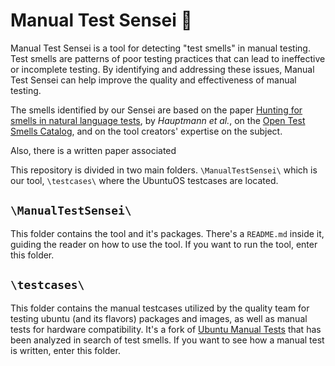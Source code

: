 # Manual Test Sensei 🥷
Manual Test Sensei is a tool for detecting "test smells" in manual testing. Test smells are patterns of poor testing practices that can lead to ineffective or incomplete testing. By identifying and addressing these issues, Manual Test Sensei can help improve the quality and effectiveness of manual testing.

The smells identified by our Sensei are based on the paper [Hunting for smells in natural language tests](https://ieeexplore.ieee.org/document/6606682/), by _Hauptmann et al._, on the [Open Test Smells Catalog](https://easy.github.io/testsmells/index.html), and on the tool creators' expertise on the subject.

Also, there is a written paper associated 

This repository is divided in two main folders. `\ManualTestSensei\` which is our tool, `\testcases\` where the UbuntuOS testcases are located.

## `\ManualTestSensei\`

This folder contains the tool and it's packages. There's a `README.md` inside it, guiding the reader on how to use the tool. If you want to run the tool, enter this folder.

## `\testcases\`
This folder contains the manual testcases utilized by the quality team for testing ubuntu (and its flavors) packages and images, as well as manual tests for hardware compatibility. It's a fork of [Ubuntu Manual Tests](https://launchpad.net/ubuntu-manual-tests) that has been analyzed in search of test smells. If you want to see how a manual test is written, enter this folder.

